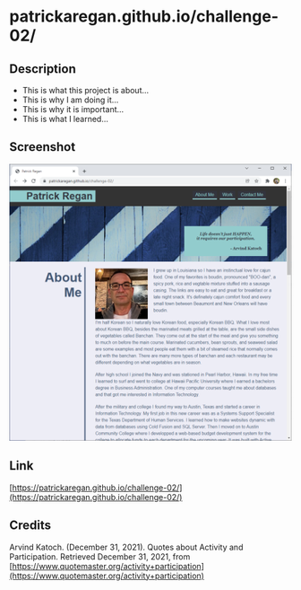 # patrickaregan.github.io/challenge-02/

## Description
- This is what this project is about...
- This is why I am doing it...
- This is why it is important...
- This is what I learned...


## Screenshot
![refactored Horiseon web page](assets/images/screenshot.png)


## Link
[https://patrickaregan.github.io/challenge-02/](https://patrickaregan.github.io/challenge-02/)

## Credits

Arvind Katoch. (December 31, 2021). Quotes about Activity and Participation.
Retrieved December 31, 2021,
from [https://www.quotemaster.org/activity+participation](https://www.quotemaster.org/activity+participation)

